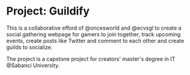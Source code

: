# Project: Guildify

This is a collaborative efford of @oncesworld and @ecvsgl to create a social gathering webpage for gamers to join together, track upcoming events, create posts like Twitter and comment to each other and create guilds to socialize.

The project is a capstone project for creators' master's degree in IT @Sabanci University.
